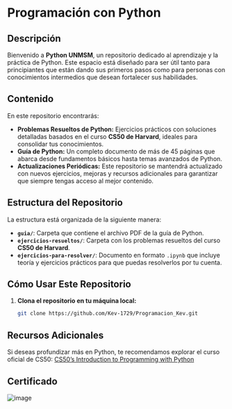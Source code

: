 # Programación con Python

## Descripción  
Bienvenido a **Python UNMSM**, un repositorio dedicado al aprendizaje y la práctica de Python. Este espacio está diseñado para ser útil tanto para principiantes que están dando sus primeros pasos como para personas con conocimientos intermedios que desean fortalecer sus habilidades.  

## Contenido  
En este repositorio encontrarás:  
- **Problemas Resueltos de Python:** Ejercicios prácticos con soluciones detalladas basados en el curso **CS50 de Harvard**, ideales para consolidar tus conocimientos.  
- **Guía de Python:** Un completo documento de más de 45 páginas que abarca desde fundamentos básicos hasta temas avanzados de Python.  
- **Actualizaciones Periódicas:** Este repositorio se mantendrá actualizado con nuevos ejercicios, mejoras y recursos adicionales para garantizar que siempre tengas acceso al mejor contenido.  

## Estructura del Repositorio  
La estructura está organizada de la siguiente manera:  
- **`guia/`**: Carpeta que contiene el archivo PDF de la guía de Python.  
- **`ejercicios-resueltos/`**: Carpeta con los problemas resueltos del curso **CS50 de Harvard**.  
- **`ejercicios-para-resolver/`**: Documento en formato `.ipynb` que incluye teoría y ejercicios prácticos para que puedas resolverlos por tu cuenta.  

## Cómo Usar Este Repositorio  
1. **Clona el repositorio en tu máquina local:**  
   ```bash
   git clone https://github.com/Kev-1729/Programacion_Kev.git

## Recursos Adicionales
Si deseas profundizar más en Python, te recomendamos explorar el curso oficial de CS50:
[CS50’s Introduction to Programming with Python](https://cs50.harvard.edu/python/2022/)

## Certificado
![image](https://github.com/user-attachments/assets/fea8fe6b-9369-4b42-b7d3-e36ee09ce54f)

